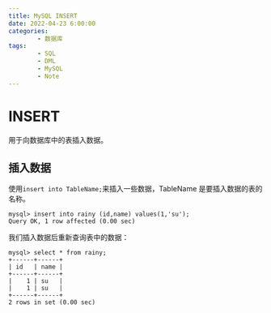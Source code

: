 ```yaml
---
title: MySQL INSERT
date: 2022-04-23 6:00:00
categories:
        - 数据库
tags:
        - SQL
        - DML
        - MySQL
        - Note
---
```


# INSERT

用于向数据库中的表插入数据。

## 插入数据

使用`insert into TableName;`来插入一些数据，TableName 是要插入数据的表的名称。

```MySQL
mysql> insert into rainy (id,name) values(1,'su');
Query OK, 1 row affected (0.00 sec)
```

我们插入数据后重新查询表中的数据：

```MySQL
mysql> select * from rainy;
+------+------+
| id   | name |
+------+------+
|    1 | su   |
|    1 | su   |
+------+------+
2 rows in set (0.00 sec)
```
